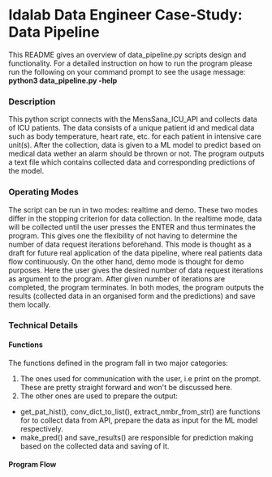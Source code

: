 # Idalab Data Engineer Case-Study: Data Pipeline
This README gives an overview of data_pipeline.py scripts design and functionality. For a detailed instruction on how to run the program please run the
following on your command prompt to see the usage message: **python3 data_pipeline.py -help**

### Description
This python script connects with the MensSana_ICU_API and collects data of ICU patients.
The data consists of a unique patient id and medical data such as body temperature, heart rate, etc. for each patient in intensive care unit(s).
After the collection, data is given to a ML model to predict based on medical data wether an alarm should be thrown or not.
The program outputs a text file which contains collected data and corresponding predictions of the model. 

### Operating Modes
The script can be run in two modes: realtime and demo.
These two modes differ in the stopping criterion for data collection.
In the realtime mode, data will be collected until the user presses the ENTER and thus terminates the program. This gives one the flexibility of not having 
to determine the number of data request iterations beforehand. This mode is thought as a draft for future real application of the data pipeline, where
real patients data flow continuously.
On the other hand, demo mode is thought for demo purposes. Here the user gives the desired number of data request iterations as argument to the program. After given number of iterations are completed, the program terminates.
In both modes, the program outputs the results (collected data in an organised form and the predictions) and save them locally.

### Technical Details
#### Functions
The functions defined in the program fall in two major categories: 
1) The ones used for communication with the user, i.e print on the prompt. These are pretty straight forward and won't be discussed here.
2) The other ones are used to prepare the output:
  * get_pat_hist(), conv_dict_to_list(), extract_nmbr_from_str() are functions for to collect data from API, prepare the data as input for the ML model respectively.
  * make_pred() and save_results() are responsible for prediction making based on the collected data and saving of it.


#### Program Flow
